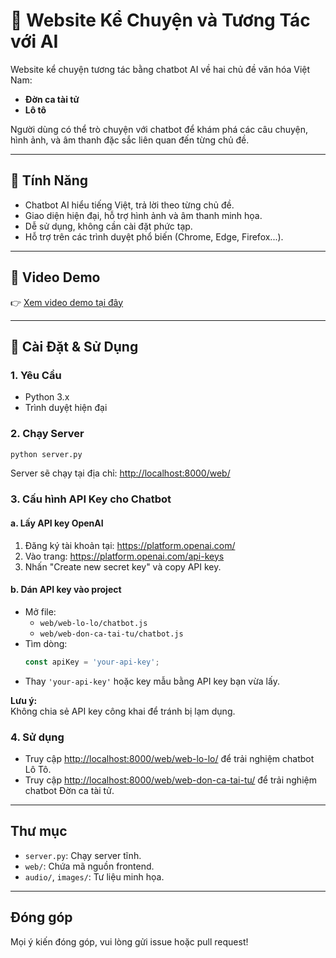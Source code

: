 # 📖 Website Kể Chuyện và Tương Tác với AI

Website kể chuyện tương tác bằng chatbot AI về hai chủ đề văn hóa Việt Nam:
- **Đờn ca tài tử**
- **Lô tô**

Người dùng có thể trò chuyện với chatbot để khám phá các câu chuyện, hình ảnh, và âm thanh đặc sắc liên quan đến từng chủ đề.

---

## 🎯 Tính Năng

- Chatbot AI hiểu tiếng Việt, trả lời theo từng chủ đề.
- Giao diện hiện đại, hỗ trợ hình ảnh và âm thanh minh họa.
- Dễ sử dụng, không cần cài đặt phức tạp.
- Hỗ trợ trên các trình duyệt phổ biến (Chrome, Edge, Firefox...).

---

## 🎥 Video Demo

👉 [Xem video demo tại đây](https://drive.google.com/file/d/17fQ7giZWfamFzdqUmlyX7UZ1eqBLQxNn/view?usp=sharing)

---

## 🚀 Cài Đặt & Sử Dụng

### 1. Yêu Cầu

- Python 3.x
- Trình duyệt hiện đại

### 2. Chạy Server

```bash
python server.py
```

Server sẽ chạy tại địa chỉ: [http://localhost:8000/web/](http://localhost:8000/web/)

### 3. Cấu hình API Key cho Chatbot

#### a. Lấy API key OpenAI

1. Đăng ký tài khoản tại: https://platform.openai.com/
2. Vào trang: https://platform.openai.com/api-keys
3. Nhấn "Create new secret key" và copy API key.

#### b. Dán API key vào project

- Mở file:
  - `web/web-lo-lo/chatbot.js`
  - `web/web-don-ca-tai-tu/chatbot.js`
- Tìm dòng:
  ```js
  const apiKey = 'your-api-key';
  ```
- Thay `'your-api-key'` hoặc key mẫu bằng API key bạn vừa lấy.

**Lưu ý:**  
Không chia sẻ API key công khai để tránh bị lạm dụng.

### 4. Sử dụng

- Truy cập [http://localhost:8000/web/web-lo-lo/](http://localhost:8000/web/web-lo-lo/) để trải nghiệm chatbot Lô Tô.
- Truy cập [http://localhost:8000/web/web-don-ca-tai-tu/](http://localhost:8000/web/web-don-ca-tai-tu/) để trải nghiệm chatbot Đờn ca tài tử.

---

## Thư mục

- `server.py`: Chạy server tĩnh.
- `web/`: Chứa mã nguồn frontend.
- `audio/`, `images/`: Tư liệu minh họa.

---

## Đóng góp

Mọi ý kiến đóng góp, vui lòng gửi issue hoặc pull request!